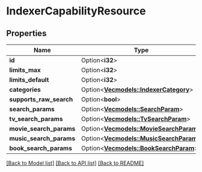 # IndexerCapabilityResource

## Properties

Name | Type | Description | Notes
------------ | ------------- | ------------- | -------------
**id** | Option<**i32**> |  | [optional]
**limits_max** | Option<**i32**> |  | [optional]
**limits_default** | Option<**i32**> |  | [optional]
**categories** | Option<[**Vec<models::IndexerCategory>**](IndexerCategory.md)> |  | [optional]
**supports_raw_search** | Option<**bool**> |  | [optional]
**search_params** | Option<[**Vec<models::SearchParam>**](SearchParam.md)> |  | [optional]
**tv_search_params** | Option<[**Vec<models::TvSearchParam>**](TvSearchParam.md)> |  | [optional]
**movie_search_params** | Option<[**Vec<models::MovieSearchParam>**](MovieSearchParam.md)> |  | [optional]
**music_search_params** | Option<[**Vec<models::MusicSearchParam>**](MusicSearchParam.md)> |  | [optional]
**book_search_params** | Option<[**Vec<models::BookSearchParam>**](BookSearchParam.md)> |  | [optional]

[[Back to Model list]](../README.md#documentation-for-models) [[Back to API list]](../README.md#documentation-for-api-endpoints) [[Back to README]](../README.md)


